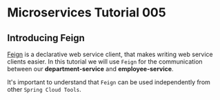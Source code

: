 # Microservices Tutorial 005
## Introducing Feign

[Feign](https://github.com/Netflix/feign) is a declarative web service client, that makes writing web service clients easier.
In this tutorial we will use `Feign` for the communication between our **department-service** and **employee-service**.

It's important to understand that `Feign` can be used independently from other `Spring Cloud Tools`.
 
<!--stackedit_data:
eyJoaXN0b3J5IjpbMjA4NDk5OTA2MiwtMjA3ODQ2NDQ2NywtMj
AyMDYzMzUyNiwtMTI3NTEzMTkxNSw4MDA4NjI3MjQsLTM0ODY5
OTc1XX0=
-->